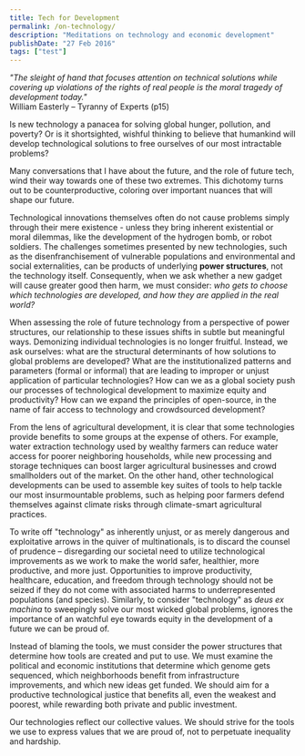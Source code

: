 ```yaml
---
title: Tech for Development
permalink: /on-technology/
description: "Meditations on technology and economic development"
publishDate: "27 Feb 2016"
tags: ["test"]
---
```


<i>"The sleight of hand that focuses attention on technical solutions while covering up violations of the rights of real people is the moral tragedy of development today." </i>  
William Easterly – Tyranny of Experts (p15)  

Is new technology a panacea for solving global hunger, pollution, and poverty? Or is it shortsighted, wishful thinking to believe that humankind will develop technological solutions to free ourselves of our most intractable problems?  

Many conversations that I have about the future, and the role of future tech, wind their way towards one of these two extremes. This dichotomy turns out to be counterproductive, coloring over important nuances that will shape our future.  

<!--more-->
Technological innovations themselves often do not cause problems simply through their mere existence - unless they bring inherent existential or moral dilemmas, like the development of the hydrogen bomb, or robot soldiers. The challenges sometimes presented by new technologies, such as the disenfranchisement of vulnerable populations and environmental and social externalities, can be products of underlying <strong>power structures</strong>, not the technology itself. Consequently, when we ask whether a new gadget will cause greater good then harm, we must consider: <i>who gets to choose which technologies are developed, and how they are applied in the real world?</i>

When assessing the role of future technology from a perspective of power structures, our relationship to these issues shifts in subtle but meaningful ways. Demonizing individual technologies is no longer fruitful. Instead, we ask ourselves: what are the structural determinants of how solutions to global problems are developed? What are the institutionalized patterns and parameters (formal or informal) that are leading to improper or unjust application of particular technologies? How can we as a global society push our processes of technological development to maximize equity and productivity? How can we expand the principles of open-source, in the name of fair access to technology and crowdsourced development?

From the lens of agricultural development, it is clear that some technologies provide benefits to some groups at the expense of others. For example, water extraction technology used by wealthy farmers can reduce water access for poorer neighboring households, while new processing and storage techniques can boost larger agricultural businesses and crowd smallholders out of the market. On the other hand, other technological developments can be used to assemble key suites of tools to help tackle our most insurmountable problems, such as helping poor farmers defend themselves against climate risks through climate-smart agricultural practices. 

To write off "technology" as inherently unjust, or as merely dangerous and exploitative arrows in the quiver of multinationals, is to discard the counsel of prudence – disregarding our societal need to utilize technological improvements as we work to make the world safer, healthier, more productive, and more just. Opportunities to improve productivity, healthcare, education, and freedom through technology should not be seized if they do not come with associated harms to underrepresented populations (and species). Similarly, to consider "technology" as <i>deus ex machina</i> to sweepingly solve our most wicked global problems, ignores the importance of an watchful eye towards equity in the development of a future we can be proud of.

Instead of blaming the tools, we must consider the power structures that determine how tools are created and put to use. We must examine the political and economic institutions that determine which genome gets sequenced, which neighborhoods benefit from infrastructure improvements, and which new ideas get funded. We should aim for a productive technological justice that benefits all, even the weakest and poorest, while rewarding both private and public investment. 

Our technologies reflect our collective values. We should strive for the tools we use to express values that we are proud of, not to perpetuate inequality and hardship.
